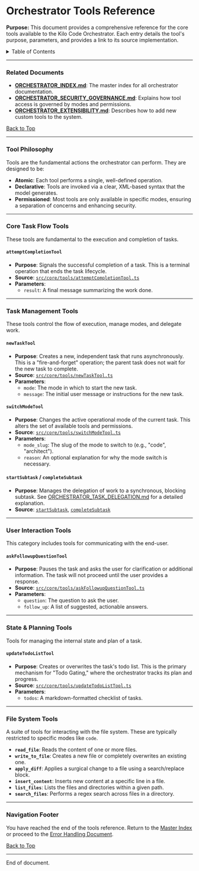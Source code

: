 # Orchestrator Tools Reference

**Purpose:** This document provides a comprehensive reference for the core tools available to the Kilo Code Orchestrator. Each entry details the tool's purpose, parameters, and provides a link to its source implementation.

<details>
<summary>Table of Contents</summary>

- [1. Related Documents](#related-documents)
- [2. Tool Philosophy](#tool-philosophy)
- [3. Core Task Flow Tools](#core-task-flow-tools)
- [4. Task Management Tools](#task-management-tools)
- [5. User Interaction Tools](#user-interaction-tools)
- [6. State & Planning Tools](#state-planning-tools)
- [7. File System Tools](#file-system-tools)
- [8. Navigation Footer](#navigation-footer)

</details>

---

### Related Documents

<a id="related-documents"></a>

- **[ORCHESTRATOR_INDEX.md](ORCHESTRATOR_INDEX.md)**: The master index for all orchestrator documentation.
- **[ORCHESTRATOR_SECURITY_GOVERNANCE.md](ORCHESTRATOR_SECURITY_GOVERNANCE.md)**: Explains how tool access is governed by modes and permissions.
- **[ORCHESTRATOR_EXTENSIBILITY.md](ORCHESTRATOR_EXTENSIBILITY.md)**: Describes how to add new custom tools to the system.

[Back to Top](#orchestrator-tools-reference)

---

### Tool Philosophy

<a id="tool-philosophy"></a>

Tools are the fundamental actions the orchestrator can perform. They are designed to be:

- **Atomic**: Each tool performs a single, well-defined operation.
- **Declarative**: Tools are invoked via a clear, XML-based syntax that the model generates.
- **Permissioned**: Most tools are only available in specific modes, ensuring a separation of concerns and enhancing security.

---

### Core Task Flow Tools

<a id="core-task-flow-tools"></a>

These tools are fundamental to the execution and completion of tasks.

#### `attemptCompletionTool`

- **Purpose**: Signals the successful completion of a task. This is a terminal operation that ends the task lifecycle.
- **Source**: [`src/core/tools/attemptCompletionTool.ts`](/src/core/tools/attemptCompletionTool.ts#L35)
- **Parameters**:
    - `result`: A final message summarizing the work done.

---

### Task Management Tools

<a id="task-management-tools"></a>

These tools control the flow of execution, manage modes, and delegate work.

#### `newTaskTool`

- **Purpose**: Creates a new, independent task that runs asynchronously. This is a "fire-and-forget" operation; the parent task does not wait for the new task to complete.
- **Source**: [`src/core/tools/newTaskTool.ts`](/src/core/tools/newTaskTool.ts#L14)
- **Parameters**:
    - `mode`: The mode in which to start the new task.
    - `message`: The initial user message or instructions for the new task.

#### `switchModeTool`

- **Purpose**: Changes the active operational mode of the current task. This alters the set of available tools and permissions.
- **Source**: [`src/core/tools/switchModeTool.ts`](/src/core/tools/switchModeTool.ts#L8)
- **Parameters**:
    - `mode_slug`: The slug of the mode to switch to (e.g., "code", "architect").
    - `reason`: An optional explanation for why the mode switch is necessary.

#### `startSubtask` / `completeSubtask`

- **Purpose**: Manages the delegation of work to a synchronous, blocking subtask. See [ORCHESTRATOR_TASK_DELEGATION.md](ORCHESTRATOR_TASK_DELEGATION.md) for a detailed explanation.
- **Source**: [`startSubtask`](/src/core/task/Task.ts#L1628), [`completeSubtask`](/src/core/task/Task.ts#L1669)

---

### User Interaction Tools

<a id="user-interaction-tools"></a>

This category includes tools for communicating with the end-user.

#### `askFollowupQuestionTool`

- **Purpose**: Pauses the task and asks the user for clarification or additional information. The task will not proceed until the user provides a response.
- **Source**: [`src/core/tools/askFollowupQuestionTool.ts`](src/core/tools/askFollowupQuestionTool.ts:6)
- **Parameters**:
    - `question`: The question to ask the user.
    - `follow_up`: A list of suggested, actionable answers.

---

### State & Planning Tools

<a id="state-planning-tools"></a>

Tools for managing the internal state and plan of a task.

#### `updateTodoListTool`

- **Purpose**: Creates or overwrites the task's todo list. This is the primary mechanism for "Todo Gating," where the orchestrator tracks its plan and progress.
- **Source**: [`src/core/tools/updateTodoListTool.ts`](src/core/tools/updateTodoListTool.ts:156)
- **Parameters**:
    - `todos`: A markdown-formatted checklist of tasks.

---

### File System Tools

<a id="file-system-tools"></a>

A suite of tools for interacting with the file system. These are typically restricted to specific modes like `code`.

- **`read_file`**: Reads the content of one or more files.
- **`write_to_file`**: Creates a new file or completely overwrites an existing one.
- **`apply_diff`**: Applies a surgical change to a file using a search/replace block.
- **`insert_content`**: Inserts new content at a specific line in a file.
- **`list_files`**: Lists the files and directories within a given path.
- **`search_files`**: Performs a regex search across files in a directory.

---

### Navigation Footer

<a id="navigation-footer"></a>

You have reached the end of the tools reference. Return to the [Master Index](ORCHESTRATOR_INDEX.md) or proceed to the [Error Handling Document](ORCHESTRATOR_ERROR_HANDLING.md).

[Back to Top](#orchestrator-tools-reference)

---

End of document.
